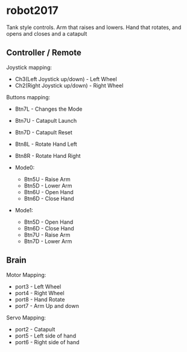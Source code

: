 # robot2017

Tank style controls.  Arm that raises and lowers.  Hand that rotates, and opens and closes and a catapult

## Controller / Remote
Joystick mapping:
* Ch3(Left Joystick up/down) - Left Wheel
* Ch2(Right Joystick up/down) - Right Wheel

Buttons mapping:
* Btn7L - Changes the Mode
* Btn7U - Catapult Launch
* Btn7D - Catapult Reset
* Btn8L - Rotate Hand Left
* Btn8R - Rotate Hand Right

* Mode0:
  * Btn5U - Raise Arm
  * Btn5D - Lower Arm
  * Btn6U - Open Hand
  * Btn6D - Close Hand
* Mode1:
  * Btn5D - Open Hand
  * Btn6D - Close Hand
  * Btn7U - Raise Arm
  * Btn7D - Lower Arm

## Brain
Motor Mapping:
* port3 - Left Wheel
* port4 - Right Wheel
* port8 - Hand Rotate
* port7 - Arm Up and down

Servo Mapping:
* port2 - Catapult
* port5 - Left side of hand
* port6 - Right side of hand